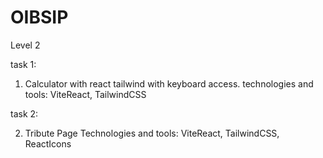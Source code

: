 # OIBSIP

Level 2

task 1:

1. Calculator with react tailwind with keyboard access.
   technologies and tools:
   ViteReact, TailwindCSS

task 2:

2. Tribute Page 
    Technologies and tools: ViteReact, TailwindCSS, ReactIcons

